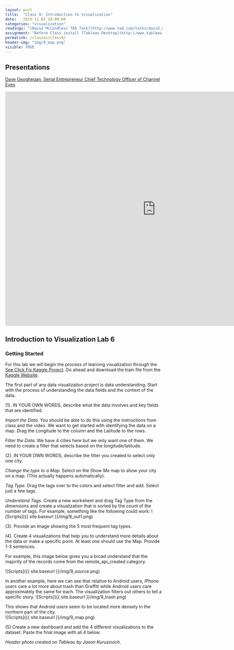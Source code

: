 ```yaml
---
layout: post
title:  "Class 9: Introduction to Visualization"
date:   2015-11-02 18:00:00
categories: "visualization"
readings: "[David McCandless TED Talk](http://www.ted.com/talks/david_mccandless_the_beauty_of_data_visualization?language=en); [Introduction to Tableau](http://www.tableau.com/learn/tutorials/on-demand/getting-started?signin=121f83d099689c4afb5b35f8d7906e0d)"
assignment: "Before Class install [Tableau Desktop](http://www.tableau.com/tft/activation)"
permalink: /classes/class9/
header-img: "img/9_map.png"
visible: TRUE
---
```


## Presentations
[Dave Geoghegan, Serial Entrepreneur 
Chief Technology Officer of Channel Eyes](https://github.com/RPI-Analytics/MGMT6963-2015/raw/gh-pages/assets/presentations/DataSciencePresentation.pptx)

<iframe src="https://docs.google.com/presentation/d/1qHAXXFF_psMG0P-Cp9_fDPR5OPZFu-pLq4HzqWJy4kM/embed?start=false&loop=false&delayms=60000" frameborder="0" width="960" height="749" allowfullscreen="true" mozallowfullscreen="true" webkitallowfullscreen="true"></iframe>

## Introduction to Visualization Lab 6

### Getting Started
For this lab we will begin the process of learning visualization through the [See Click Fix Kaggle Project](https://www.kaggle.com/c/see-click-predict-fix).  Go ahead and download the train file from the [Kaggle Website](https://www.kaggle.com/c/see-click-predict-fix/data).

The first part of any data visualization project is data understanding. Start with the process of understanding the data fields and the context of the data.  

(1). IN YOUR OWN WORDS, describe what the data involves and key fields that are identified. 

*Import the Data.*  You should be able to do this using the instructions from class and the video.
We want to get started with identifying the data on a map.  Drag the Longitude to the column and the Latitude to the rows.

*Filter the Data.*  We have 4 cities here but we only want one of them.  We need to create a filter that selects based on the longitude/latitude.   

(2). IN YOUR OWN WORDS, describe the filter you created to select only one city. 

*Change the type to a Map.*  Select on the *Show Me* map to show your city on a map.  (This actually happens automatically).

*Tag Type.* Drag the tags over to the colors and select filter and add.  Select just a few tags.  

*Understand Tags*.  Create a new worksheet and drag Tag Type from the dimensions and create a visualization that is sorted by the count of the number of tags.  For example, something like the following could work: 
![Scripts]({{ site.baseurl }}/img/9_out1.png)

(3). Provide an image showing the 5 most frequent tag types. 

(4).  Create 4 visualizations that help you to understand more details about the data or make a specific point.  At least one should use the Map.  Provide 1-3 sentences.  


For example, this image below gives you a broad understand that the majority of the records come from the remote_api_created category. 


![Scripts]({{ site.baseurl }}/img/9_source.png)

In another example, here we can see that relative to Android users, iPhone users care a lot more about trash than Graffiti while Android users care approximately the same for each.  The visualization filters out others to tell a specific story.
![Scripts]({{ site.baseurl }}/img/9_trash.png)

This shows that Android users seem to be located more densely in the northern part of the city.  
![Scripts]({{ site.baseurl }}/img/9_map.png)

(5) Create a new dashboard and add the 4 different visualizations to the dataset.  Paste the final image with all 4 below.  

*Header photo created on Tableau by Jason Kuruzovich.*
